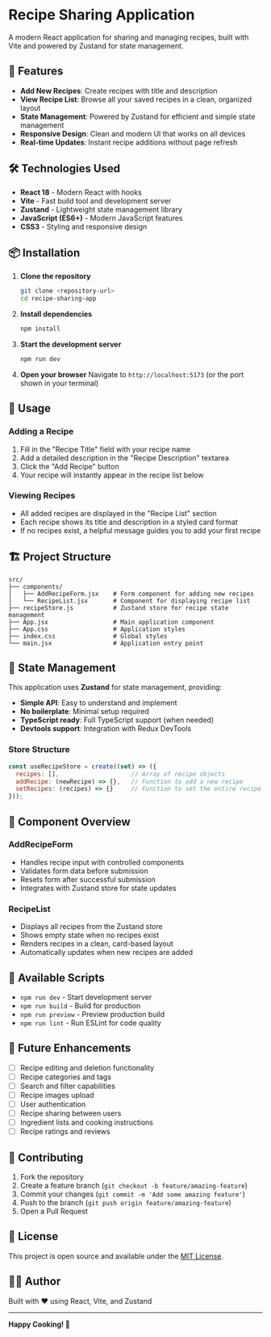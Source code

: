# Recipe Sharing Application

A modern React application for sharing and managing recipes, built with Vite and powered by Zustand for state management.

## 🚀 Features

- **Add New Recipes**: Create recipes with title and description
- **View Recipe List**: Browse all your saved recipes in a clean, organized layout
- **State Management**: Powered by Zustand for efficient and simple state management
- **Responsive Design**: Clean and modern UI that works on all devices
- **Real-time Updates**: Instant recipe additions without page refresh

## 🛠️ Technologies Used

- **React 18** - Modern React with hooks
- **Vite** - Fast build tool and development server
- **Zustand** - Lightweight state management library
- **JavaScript (ES6+)** - Modern JavaScript features
- **CSS3** - Styling and responsive design

## 📦 Installation

1. **Clone the repository**
   ```bash
   git clone <repository-url>
   cd recipe-sharing-app
   ```

2. **Install dependencies**
   ```bash
   npm install
   ```

3. **Start the development server**
   ```bash
   npm run dev
   ```

4. **Open your browser**
   Navigate to `http://localhost:5173` (or the port shown in your terminal)

## 🎯 Usage

### Adding a Recipe
1. Fill in the "Recipe Title" field with your recipe name
2. Add a detailed description in the "Recipe Description" textarea
3. Click the "Add Recipe" button
4. Your recipe will instantly appear in the recipe list below

### Viewing Recipes
- All added recipes are displayed in the "Recipe List" section
- Each recipe shows its title and description in a styled card format
- If no recipes exist, a helpful message guides you to add your first recipe

## 🏗️ Project Structure

```
src/
├── components/
│   ├── AddRecipeForm.jsx    # Form component for adding new recipes
│   └── RecipeList.jsx       # Component for displaying recipe list
├── recipeStore.js           # Zustand store for recipe state management
├── App.jsx                  # Main application component
├── App.css                  # Application styles
├── index.css                # Global styles
└── main.jsx                 # Application entry point
```

## 🔧 State Management

This application uses **Zustand** for state management, providing:

- **Simple API**: Easy to understand and implement
- **No boilerplate**: Minimal setup required
- **TypeScript ready**: Full TypeScript support (when needed)
- **Devtools support**: Integration with Redux DevTools

### Store Structure

```javascript
const useRecipeStore = create((set) => ({
  recipes: [],                    // Array of recipe objects
  addRecipe: (newRecipe) => {},   // Function to add a new recipe
  setRecipes: (recipes) => {}     // Function to set the entire recipe list
}));
```

## 🎨 Component Overview

### AddRecipeForm
- Handles recipe input with controlled components
- Validates form data before submission
- Resets form after successful submission
- Integrates with Zustand store for state updates

### RecipeList
- Displays all recipes from the Zustand store
- Shows empty state when no recipes exist
- Renders recipes in a clean, card-based layout
- Automatically updates when new recipes are added

## 🚀 Available Scripts

- `npm run dev` - Start development server
- `npm run build` - Build for production
- `npm run preview` - Preview production build
- `npm run lint` - Run ESLint for code quality

## 🔮 Future Enhancements

- [ ] Recipe editing and deletion functionality
- [ ] Recipe categories and tags
- [ ] Search and filter capabilities
- [ ] Recipe images upload
- [ ] User authentication
- [ ] Recipe sharing between users
- [ ] Ingredient lists and cooking instructions
- [ ] Recipe ratings and reviews

## 🤝 Contributing

1. Fork the repository
2. Create a feature branch (`git checkout -b feature/amazing-feature`)
3. Commit your changes (`git commit -m 'Add some amazing feature'`)
4. Push to the branch (`git push origin feature/amazing-feature`)
5. Open a Pull Request

## 📄 License

This project is open source and available under the [MIT License](LICENSE).

## 👨‍💻 Author

Built with ❤️ using React, Vite, and Zustand

---

**Happy Cooking! 🍳**
